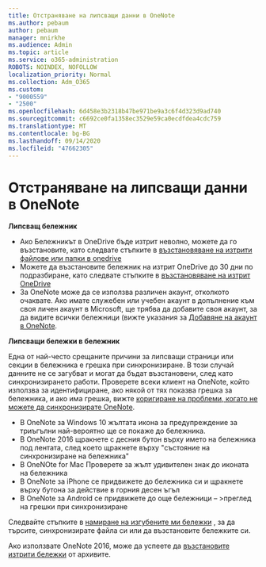 ```yaml
---
title: Отстраняване на липсващи данни в OneNote
ms.author: pebaum
author: pebaum
manager: mnirkhe
ms.audience: Admin
ms.topic: article
ms.service: o365-administration
ROBOTS: NOINDEX, NOFOLLOW
localization_priority: Normal
ms.collection: Adm_O365
ms.custom:
- "9000559"
- "2500"
ms.openlocfilehash: 6d458e3b2318b47be971be9a3c6f4d323d9ad740
ms.sourcegitcommit: c6692ce0fa1358ec3529e59ca0ecdfdea4cdc759
ms.translationtype: MT
ms.contentlocale: bg-BG
ms.lasthandoff: 09/14/2020
ms.locfileid: "47662305"
---
```

# <a name="resolving-missing-data-in-onenote"></a>Отстраняване на липсващи данни в OneNote

**Липсващ бележник**

- Ако Бележникът в OneDrive бъде изтрит неволно, можете да го възстановите, като следвате стъпките в [възстановяване на изтрити файлове или папки в onedrive](https://support.office.com/article/949ada80-0026-4db3-a953-c99083e6a84f)
- Можете да възстановите бележник на изтрит OneDrive до 30 дни по подразбиране, като следвате стъпките в [възстановяване на изтрит OneDrive](https://docs.microsoft.com/onedrive/restore-deleted-onedrive)
- За OneNote може да се използва различен акаунт, отколкото очаквате. Ако имате служебен или учебен акаунт в допълнение към своя личен акаунт в Microsoft, ще трябва да добавите своя акаунт, за да видите всички бележници (вижте указания за [Добавяне на акаунт в OneNote](https://support.office.com/article/5afff855-54ee-47e4-a773-db048d4ac299).

**Липсващи бележки в бележник**

Една от най-често срещаните причини за липсващи страници или секции в бележника е грешка при синхронизиране. В този случай данните не се загубват и могат да бъдат възстановени, след като синхронизирането работи. Проверете всеки клиент на OneNote, който използва за идентифициране, ако някой от тях показва грешка за бележника, и ако има грешка, вижте [коригиране на проблеми, когато не можете да синхронизирате OneNote](https://support.office.com/article/299495ef-66d1-448f-90c1-b785a6968d45).

- В OneNote за Windows 10 жълтата икона за предупреждение за триъгълни най-вероятно ще се покаже до бележника.
- В OneNote 2016 щракнете с десния бутон върху името на бележника под лентата, след което щракнете върху "състояние на синхронизиране на бележника"
- В OneNOte for Mac Проверете за жълт удивителен знак до иконата на бележника
- В OneNote за iPhone се придвижете до бележника си и щракнете върху бутона за действие в горния десен ъгъл
- В OneNote за Android се придвижете до още бележници – >преглед на грешки при синхронизиране

Следвайте стъпките в [намиране на изгубените ми бележки](https://support.office.com/article/32cb2bd7-afe7-44d2-a711-398a88421287) , за да търсите, синхронизирате файла си или да възстановите бележките си.

Ако използвате OneNote 2016, може да успеете да [възстановите изтрити бележки](https://support.office.com/article/32ed1036-74fd-4c21-bc28-033a486e6b14) от архивите.